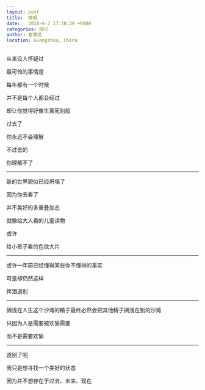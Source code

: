 ```yaml
---
layout: post
title:  瞎眼
date:   2018-6-7 17:38:29 +0800
categories: 随记
author: 崔秉龙
location: Guangzhou, China
---
```






从来没人怀疑过

最可怜的事情是

每年都有一个时候

并不是每个人都会经过

却让你觉得好像生离死别般

过去了

你永远不会理解

不过去的

你理解不了

---

新的世界貌似已经坍塌了

因为你去看了

并不美好的多重叠加态

就像给大人看的儿童读物

或许

给小孩子看的色欲大片

---

或许一年前已经懂得某些你不懂得的事实

可是却仍然这样

挥泪道别

---

搁浅在人生这个沙滩的精子最终必然会把其他精子搁浅在别的沙滩

只因为人是需要被欢愉需要

而不是需要欢愉

---

道别了吧

我只是想寻找一个美好的状态

因为并不想存在于过去、未来、现在